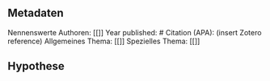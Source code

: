 

## Metadaten

Nennenswerte Authoren: [[]]
Year published: #
Citation (APA): (insert Zotero reference)
Allgemeines Thema: [[]]
Spezielles Thema: [[]]

## Hypothese



